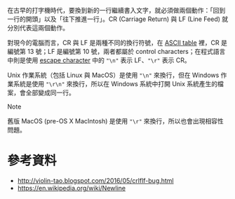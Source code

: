 在古早的打字機時代，要換到新的一行繼續書入文字，就必須做兩個動作：「回到一行的開頭」以及「往下推進一行」。CR (Carriage Return) 與 LF (Line Feed) 就分別代表這兩個動作。

對現今的電腦而言，CR 與 LF 是兩種不同的換行符號，在 [ASCII table](</Computer Science/Character Encoding & Decoding.md#ASCII Table>) 裡，CR 是編號第 13 號；LF 是編號第 10 號，兩者都屬於 control characters；在程式語言中則是使用 [escape character](</Programming Language/String.md#Escape Character（跳脫字元）>) 中的 `"\n"` 表示 LF、`"\r"` 表示 CR。

Unix 作業系統（包括 Linux 與 MacOS）是使用 `"\n"` 來換行，但在 Windows 作業系統是使用 `"\r\n"` 來換行，所以在 Windows 系統中打開 Unix 系統產生的檔案，會全部變成同一行。

> [!Note]
> 舊版 MacOS (pre-OS X MacIntosh) 是使用 `"\r"` 來換行，所以也會出現相容性問題。

# 參考資料

- <http://violin-tao.blogspot.com/2016/05/crlflf-bug.html>
- <https://en.wikipedia.org/wiki/Newline>
